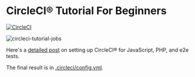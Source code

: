 # CircleCI® Tutorial For Beginners

[![CircleCI](https://dl.circleci.com/insights-snapshot/gh/circleci/circleci-docs/master/build-deploy/badge.svg?window=30d)](https://app.circleci.com/insights/github/getlocalci/circleci-tutorial-for-beginners?branches=develop&workflows=test-flow&reporting-window=last-30-days&insights-snapshot=true)

![circleci-tutorial-jobs](https://user-images.githubusercontent.com/4063887/153124438-caddfc94-9b91-4df0-976c-d84baca37232.png)

Here's a [detailed post](https://getlocalci.com/circleci-tutorial-for-beginners/) on setting up CircleCI® for JavaScript, PHP, and e2e tests.

The final result is in [.circleci/config.yml](.circleci/config.yml).
